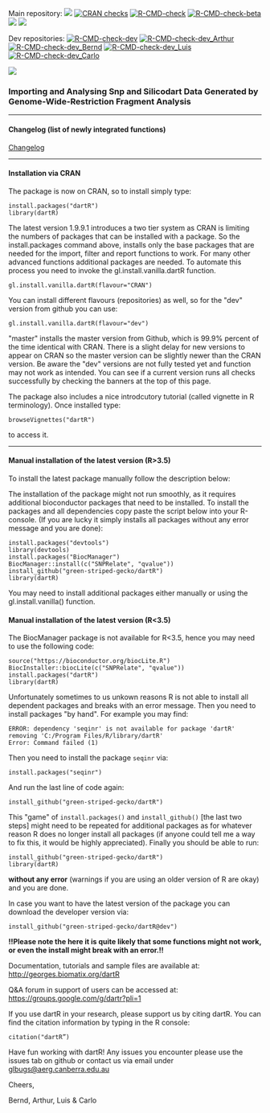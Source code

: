 
<!-- badges: start -->
Main repository: 
  [![](https://www.r-pkg.org/badges/version/dartR?color=blue)](https://cran.r-project.org/package=dartR)
  [![CRAN checks](https://cranchecks.info/badges/summary/dartR)](https://cran.r-project.org/web/checks/check_results_dartR.html)
  [![R-CMD-check](https://github.com/green-striped-gecko/dartR/workflows/R-CMD-check/badge.svg)](https://github.com/green-striped-gecko/dartR/actions)
  [![R-CMD-check-beta](https://github.com/green-striped-gecko/dartR/actions/workflows/R-CMD-check-beta.yaml/badge.svg?branch=beta)](https://github.com/green-striped-gecko/dartR/actions/workflows/R-CMD-check-beta.yaml)
  [![](https://img.shields.io/badge/doi-10.1111/1755--0998.12745-00cccc.svg)](https://doi.org/10.1111/1755-0998.12745)
  [![](http://cranlogs.r-pkg.org/badges/last-week/dartR?color=orange)](https://cran.r-project.org/package=dartR)
  
  <!-- badges: end -->


<!-- badges: start -->
Dev repositories: 
[![R-CMD-check-dev](https://github.com/green-striped-gecko/dartR/actions/workflows/R-CMD-check-dev.yaml/badge.svg?branch=dev)](https://github.com/green-striped-gecko/dartR/actions/workflows/R-CMD-check-dev.yaml)
[![R-CMD-check-dev_Arthur](https://github.com/green-striped-gecko/dartR/actions/workflows/R-CMD-check-dev_Arthur.yaml/badge.svg?branch=dev_arthur)](https://github.com/green-striped-gecko/dartR/actions/workflows/R-CMD-check-dev_Arthur.yaml)
[![R-CMD-check-dev_Bernd](https://github.com/green-striped-gecko/dartR/actions/workflows/R-CMD-check-dev_Bernd.yaml/badge.svg?branch=dev_bernd)](https://github.com/green-striped-gecko/dartR/actions/workflows/R-CMD-check-dev_Bernd.yaml)
[![R-CMD-check-dev_Luis](https://github.com/green-striped-gecko/dartR/actions/workflows/R-CMD-check-dev_Luis.yaml/badge.svg?branch=dev_luis)](https://github.com/green-striped-gecko/dartR/actions/workflows/R-CMD-check-dev_Luis.yaml)
[![R-CMD-check-dev_Carlo](https://github.com/green-striped-gecko/dartR/actions/workflows/R-CMD-check-dev_Carlo.yaml/badge.svg?branch=dev_carlo)](https://github.com/green-striped-gecko/dartR/actions/workflows/R-CMD-check-dev_Carlo.yaml)
 <!-- badges: end -->



![][id]

### Importing and Analysing Snp and Silicodart Data Generated by Genome-Wide-Restriction Fragment Analysis

---

#### Changelog (list of newly integrated functions)

[Changelog](https://github.com/green-striped-gecko/dartR/wiki/dartR-wiki)

----

#### Installation via CRAN

The package is now on CRAN, so to install simply type:

```{r}
install.packages("dartR")
library(dartR)
```
The latest version 1.9.9.1 introduces a two tier system as CRAN is limiting the numbers of packages that can be installed with a package. So the install.packages command above, installs only the base packages that are needed for the import, filter and report functions to work. For many other advanced functions additional packages are needed. To automate this process you need to invoke the gl.install.vanilla.dartR function. 


```{r}
gl.install.vanilla.dartR(flavour="CRAN")
```
You can install different flavours (repositories) as well, so for the "dev" version from github you can use: 

```{r}
gl.install.vanilla.dartR(flavour="dev")
```
"master" installs the master version from Github, which is 99.9% percent of the time identical with CRAN. There is a slight delay for new versions to appear on CRAN so the master version can be slightly newer than the CRAN version. Be aware the "dev" versions are not fully tested yet and function may not work as intended. You can see if a current version runs all checks successfully by checking the banners at the top of this page.


The package also includes a nice introdcutory tutorial (called vignette in R terminology). Once installed type:

```{r}
browseVignettes("dartR")
```
to access it.


----

#### Manual installation of the latest version (R>3.5)

To install the latest package manually follow the description below:

The installation of the package might not run smoothly, as it requires additional bioconductor packages that need to be installed. 
To install the packages and all dependencies copy paste the script below into your R-console. (If you are lucky it simply installs all packages without any error message and you are done):


```{r}
install.packages("devtools")
library(devtools)
install.packages("BiocManager")
BiocManager::install(c("SNPRelate", "qvalue"))
install_github("green-striped-gecko/dartR")
library(dartR)
```
You may need to install additional packages either manually or using the gl.install.vanilla() function.


#### Manual installation of the latest version  (R<3.5)

The BiocManager package is not available for R<3.5, hence you may need to use the following code:


```{r}
source("https://bioconductor.org/biocLite.R")
BiocInstaller::biocLite(c("SNPRelate", "qvalue"))
install.packages("dartR")
library(dartR)
```

Unfortunately sometimes to us unkown reasons R is not able to install all dependent packages and breaks with an error message. 
Then you need to install packages "by hand". For example you may find:

```
ERROR: dependency 'seqinr' is not available for package 'dartR'
removing 'C:/Program Files/R/library/dartR'
Error: Command failed (1)
```

Then you need to install the package ```seqinr``` via: 

```install.packages("seqinr")```

And run the last line of code again:

```install_github("green-striped-gecko/dartR")```

This "game"  of ```install.packages()``` and ```install_github()``` [the last two steps] might need to be repeated for additional packages as for whatever reason R does no longer install all packages (if anyone could tell me a way to fix this, it would be highly appreciated). Finally you should be able to run:

```{r}
install_github("green-striped-gecko/dartR")
library(dartR)
```

**without any error** (warnings if you are using an older version of R are okay) and you are done. 

In case you want to have the latest version of the package you can download the developer version via:

```{r}I
install_github("green-striped-gecko/dartR@dev")
```
**!!Please note the here it is quite likely that some functions might not work, or even the install might break with an error.!!**

Documentation, tutorials and sample files are available at: http://georges.biomatix.org/dartR

Q&A forum in support of users can be accessed at: https://groups.google.com/g/dartr?pli=1

If you use dartR in your research, please support us by citing dartR. You can find the citation information by typing in the R console:

```{r}I
citation("dartR”)
```

Have fun working with dartR! Any issues you encounter please use the issues tab on github or contact us via email under glbugs@aerg.canberra.edu.au


Cheers, 

Bernd, Arthur, Luis & Carlo

[id]: vignettes/figures/dartRlogo.png ""
